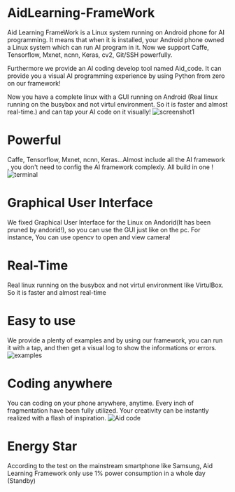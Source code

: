 # AidLearning-FrameWork
Aid Learning FrameWork is a Linux system running on Android phone for AI programming. It means that when it is installed, your Android phone owned a Linux system which can run AI program in it. Now we support Caffe, Tensorflow, Mxnet, ncnn, Keras, cv2, Git/SSH powerfully. 

Furthermore we provide an AI coding develop tool named Aid_code. It can provide you a visual AI programming experience by using Python from zero on our framework!

Now you have a complete linux with a GUI running on Android (Real linux running on the busybox and not virtul environment. So it is faster and almost real-time.) and can tap your AI code on it visually!
![screenshot1](screen1.jpg)

# Powerful
Caffe, Tensorflow, Mxnet, ncnn, Keras...Almost include all the AI framework , you don't need to config the AI framework complexly. All build in one !
![terminal](screen4.jpg)

# Graphical User Interface
We fixed Graphical User Interface for the Linux on Andorid(It has been pruned by andorid!), so you can use the GUI just like on the pc. For instance, You can use opencv to open and view camera!

# Real-Time
Real linux running on the busybox and not virtul environment like VirtulBox. So it is faster and almost real-time

# Easy to use
We provide a plenty of examples and by using our framework, you can run it with a tap, and then get a visual log to show the informations or errors.
![examples](screen2.jpg)

# Coding anywhere
You can coding on your phone anywhere, anytime. Every inch of fragmentation have been fully utilized. Your creativity can be instantly realized with a flash of inspiration.
![Aid code](screen3.jpg)
# Energy Star

According to the test on the mainstream smartphone like Samsung, Aid Learning Framework only use 1% power consumption in a whole day (Standby)
